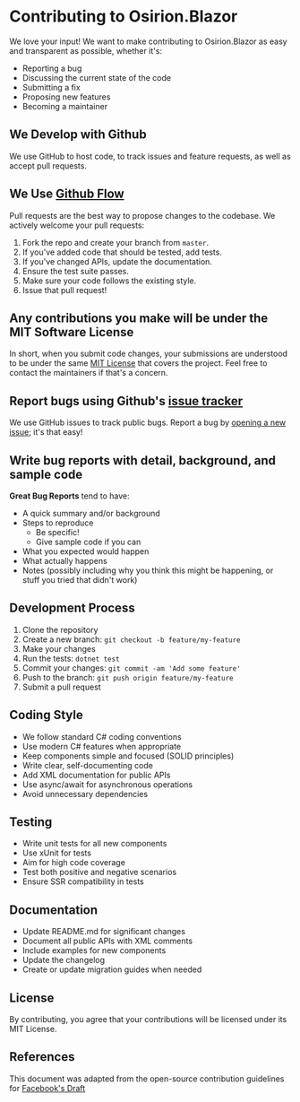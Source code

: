 # Contributing to Osirion.Blazor

We love your input! We want to make contributing to Osirion.Blazor as easy and transparent as possible, whether it's:

- Reporting a bug
- Discussing the current state of the code
- Submitting a fix
- Proposing new features
- Becoming a maintainer

## We Develop with Github

We use GitHub to host code, to track issues and feature requests, as well as accept pull requests.

## We Use [Github Flow](https://guides.github.com/introduction/flow/index.html)

Pull requests are the best way to propose changes to the codebase. We actively welcome your pull requests:

1. Fork the repo and create your branch from `master`.
2. If you've added code that should be tested, add tests.
3. If you've changed APIs, update the documentation.
4. Ensure the test suite passes.
5. Make sure your code follows the existing style.
6. Issue that pull request!

## Any contributions you make will be under the MIT Software License

In short, when you submit code changes, your submissions are understood to be under the same [MIT License](http://choosealicense.com/licenses/mit/) that covers the project. Feel free to contact the maintainers if that's a concern.

## Report bugs using Github's [issue tracker](https://github.com/obrana-boranija/Osirion.Blazor/issues)

We use GitHub issues to track public bugs. Report a bug by [opening a new issue](https://github.com/obrana-boranija/Osirion.Blazor/issues/new); it's that easy!

## Write bug reports with detail, background, and sample code

**Great Bug Reports** tend to have:

- A quick summary and/or background
- Steps to reproduce
  - Be specific!
  - Give sample code if you can
- What you expected would happen
- What actually happens
- Notes (possibly including why you think this might be happening, or stuff you tried that didn't work)

## Development Process

1. Clone the repository
2. Create a new branch: `git checkout -b feature/my-feature`
3. Make your changes
4. Run the tests: `dotnet test`
5. Commit your changes: `git commit -am 'Add some feature'`
6. Push to the branch: `git push origin feature/my-feature`
7. Submit a pull request

## Coding Style

- We follow standard C# coding conventions
- Use modern C# features when appropriate
- Keep components simple and focused (SOLID principles)
- Write clear, self-documenting code
- Add XML documentation for public APIs
- Use async/await for asynchronous operations
- Avoid unnecessary dependencies

## Testing

- Write unit tests for all new components
- Use xUnit for tests
- Aim for high code coverage
- Test both positive and negative scenarios
- Ensure SSR compatibility in tests

## Documentation

- Update README.md for significant changes
- Document all public APIs with XML comments
- Include examples for new components
- Update the changelog
- Create or update migration guides when needed

## License

By contributing, you agree that your contributions will be licensed under its MIT License.

## References

This document was adapted from the open-source contribution guidelines for [Facebook's Draft](https://github.com/facebook/draft-js/blob/master/CONTRIBUTING.md)